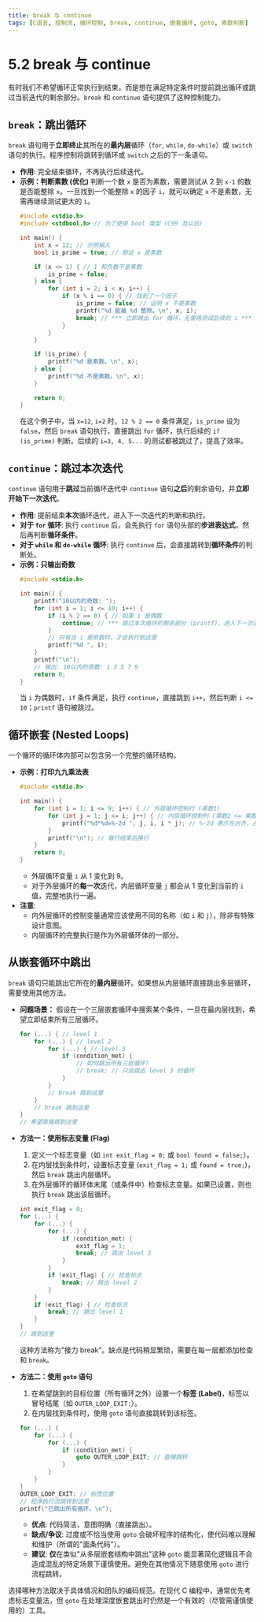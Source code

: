 ```yaml
---
title: break 与 continue
tags: [C语言, 控制流, 循环控制, break, continue, 嵌套循环, goto, 素数判断]
---
```


# 5.2 break 与 continue

有时我们不希望循环正常执行到结束，而是想在满足特定条件时提前跳出循环或跳过当前迭代的剩余部分。`break` 和 `continue` 语句提供了这种控制能力。

## `break`：跳出循环

`break` 语句用于**立即终止**其所在的**最内层**循环（`for`, `while`, `do-while`）或 `switch` 语句的执行。程序控制将跳转到循环或 `switch` 之后的下一条语句。

-   **作用**: 完全结束循环，不再执行后续迭代。
-   **示例：判断素数 (优化)**
    判断一个数 `x` 是否为素数，需要测试从 2 到 `x-1` 的数是否能整除 `x`。一旦找到一个能整除 `x` 的因子 `i`，就可以确定 `x` 不是素数，无需再继续测试更大的 `i`。
    ```c
    #include <stdio.h>
    #include <stdbool.h> // 为了使用 bool 类型 (C99 及以后)

    int main() {
        int x = 12; // 示例输入
        bool is_prime = true; // 假设 x 是素数

        if (x <= 1) { // 1 和负数不是素数
            is_prime = false;
        } else {
            for (int i = 2; i < x; i++) {
                if (x % i == 0) { // 找到了一个因子
                    is_prime = false; // 证明 x 不是素数
                    printf("%d 能被 %d 整除。\n", x, i);
                    break; // *** 立即跳出 for 循环，无需再测试后续的 i ***
                }
            }
        }

        if (is_prime) {
            printf("%d 是素数。\n", x);
        } else {
            printf("%d 不是素数。\n", x);
        }

        return 0;
    }
    ```
    在这个例子中，当 `x=12`, `i=2` 时，`12 % 2 == 0` 条件满足，`is_prime` 设为 `false`，然后 `break` 语句执行，直接跳出 `for` 循环，执行后续的 `if (is_prime)` 判断。后续的 `i=3, 4, 5...` 的测试都被跳过了，提高了效率。

## `continue`：跳过本次迭代

`continue` 语句用于**跳过**当前循环迭代中 `continue` 语句**之后**的剩余语句，并**立即开始下一次迭代**。

-   **作用**: 提前结束**本次**循环迭代，进入下一次迭代的判断和执行。
-   **对于 `for` 循环**: 执行 `continue` 后，会先执行 `for` 语句头部的**步进表达式**，然后再判断**循环条件**。
-   **对于 `while` 和 `do-while` 循环**: 执行 `continue` 后，会直接跳转到**循环条件**的判断处。
-   **示例：只输出奇数**
    ```c
    #include <stdio.h>

    int main() {
        printf("10以内的奇数: ");
        for (int i = 1; i <= 10; i++) {
            if (i % 2 == 0) { // 如果 i 是偶数
                continue; // *** 跳过本次循环的剩余部分 (printf)，进入下一次迭代 (i++) ***
            }
            // 只有当 i 是奇数时，才会执行到这里
            printf("%d ", i); 
        }
        printf("\n");
        // 输出: 10以内的奇数: 1 3 5 7 9 
        return 0;
    }
    ```
    当 `i` 为偶数时，`if` 条件满足，执行 `continue`，直接跳到 `i++`，然后判断 `i <= 10`；`printf` 语句被跳过。

## 循环嵌套 (Nested Loops)

一个循环的循环体内部可以包含另一个完整的循环结构。

-   **示例：打印九九乘法表**
    ```c
    #include <stdio.h>

    int main() {
        for (int i = 1; i <= 9; i++) { // 外层循环控制行 (乘数1)
            for (int j = 1; j <= i; j++) { // 内层循环控制列 (乘数2 <= 乘数1)
                printf("%d*%d=%-2d ", j, i, i * j); // %-2d 表示左对齐，占2位
            }
            printf("\n"); // 每行结束后换行
        }
        return 0;
    }
    ```
    -   外层循环变量 `i` 从 1 变化到 9。
    -   对于外层循环的**每一次**迭代，内层循环变量 `j` 都会从 1 变化到当前的 `i` 值，完整地执行一遍。
-   **注意**:
    -   内外层循环的控制变量通常应该使用不同的名称（如 `i` 和 `j`），除非有特殊设计意图。
    -   内层循环的完整执行是作为外层循环体的一部分。

## 从嵌套循环中跳出

`break` 语句只能跳出它所在的**最内层**循环。如果想从内层循环直接跳出多层循环，需要使用其他方法。

-   **问题场景：** 假设在一个三层嵌套循环中搜索某个条件，一旦在最内层找到，希望立即结束所有三层循环。
    ```c
    for (...) { // level 1
        for (...) { // level 2
            for (...) { // level 3
                if (condition_met) {
                    // 如何跳出所有三层循环?
                    // break; // 只会跳出 level 3 的循环
                }
            }
            // break 跳到这里
        }
        // break 跳到这里
    }
    // 希望直接跳到这里
    ```

-   **方法一：使用标志变量 (Flag)**
    1.  定义一个标志变量（如 `int exit_flag = 0;` 或 `bool found = false;`）。
    2.  在内层找到条件时，设置标志变量 (`exit_flag = 1;` 或 `found = true;`)，然后 `break` 跳出内层循环。
    3.  在外层循环的循环体末尾（或条件中）检查标志变量。如果已设置，则也执行 `break` 跳出该层循环。
    ```c
    int exit_flag = 0;
    for (...) { 
        for (...) { 
            for (...) { 
                if (condition_met) {
                    exit_flag = 1; 
                    break; // 跳出 level 3
                }
            }
            if (exit_flag) { // 检查标志
                break; // 跳出 level 2
            }
        }
        if (exit_flag) { // 检查标志
            break; // 跳出 level 1
        }
    }
    // 跳到这里
    ```
    这种方法称为"接力 break"。缺点是代码稍显繁琐，需要在每一层都添加检查和 `break`。

-   **方法二：使用 `goto` 语句**
    1.  在希望跳到的目标位置（所有循环之外）设置一个**标签 (Label)**，标签以冒号结尾（如 `OUTER_LOOP_EXIT:`）。
    2.  在内层找到条件时，使用 `goto` 语句直接跳转到该标签。
    ```c
    for (...) { 
        for (...) { 
            for (...) { 
                if (condition_met) {
                    goto OUTER_LOOP_EXIT; // 直接跳转
                }
            }
        }
    }
    OUTER_LOOP_EXIT: // 标签位置
    // 程序执行流跳转到这里
    printf("已跳出所有循环。\n"); 
    ```
    -   **优点**: 代码简洁，意图明确（直接跳出）。
    -   **缺点/争议**: 过度或不恰当使用 `goto` 会破坏程序的结构化，使代码难以理解和维护（所谓的"面条代码"）。
    -   **建议**: **仅**在类似"从多层嵌套结构中跳出"这种 `goto` 能显著简化逻辑且不会造成混乱的特定场景下谨慎使用。避免在其他情况下随意使用 `goto` 进行流程跳转。

选择哪种方法取决于具体情况和团队的编码规范。在现代 C 编程中，通常优先考虑标志变量法，但 `goto` 在处理深度嵌套跳出时仍然是一个有效的（尽管需谨慎使用的）工具。
